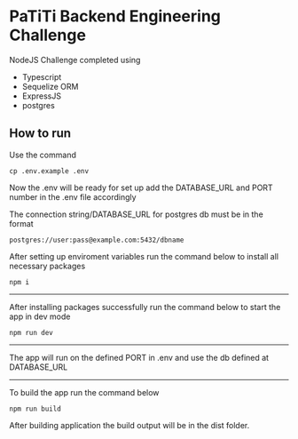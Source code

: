 # PaTiTi Backend Engineering Challenge

NodeJS Challenge completed using 
  - Typescript
  - Sequelize ORM
  - ExpressJS 
  - postgres

## How to run

Use the command
```
cp .env.example .env
```

Now the .env will be ready for set up add the DATABASE_URL and PORT number in the .env file accordingly

The connection string/DATABASE_URL for postgres db must be in the format

```
postgres://user:pass@example.com:5432/dbname
```

After setting up enviroment variables run the command below to install all necessary packages
```
npm i
```
----
After installing packages successfully run the command below to start the app in dev mode
```
npm run dev
```
----
The app will run on the defined PORT in .env and use the db defined at DATABASE_URL

--------

To build the app run the command below
```
npm run build
```

After building application the build output will be in the dist folder. 
